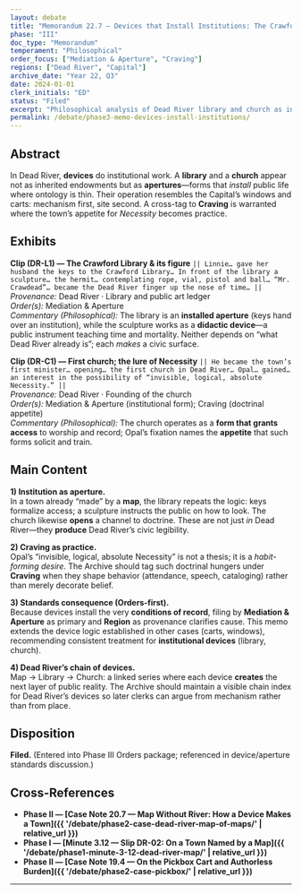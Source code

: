 ```yaml
---
layout: debate
title: "Memorandum 22.7 — Devices that Install Institutions: The Crawford Library & the Church"
phase: "III"
doc_type: "Memorandum"
temperament: "Philosophical"
order_focus: ["Mediation & Aperture", "Craving"]
regions: ["Dead River", "Capital"]
archive_date: "Year 22, Q3"
date: 2024-01-01
clerk_initials: "ED"
status: "Filed"
excerpt: "Philosophical analysis of Dead River library and church as institutional devices that install civic legibility through aperture mechanisms"
permalink: /debate/phase3-memo-devices-install-institutions/
---
```


## Abstract
In Dead River, **devices** do institutional work. A **library** and a **church** appear not as inherited endowments but as **apertures**—forms that *install* public life where ontology is thin. Their operation resembles the Capital’s windows and carts: mechanism first, site second. A cross-tag to **Craving** is warranted where the town’s appetite for *Necessity* becomes practice.

## Exhibits

**Clip (DR-L1) — The Crawford Library & its figure**
`|| Linnie… gave her husband the keys to the Crawford Library… In front of the library a sculpture… the hermit… contemplating rope, vial, pistol and ball… “Mr. Crawdead”… became the Dead River finger up the nose of time… ||`  
*Provenance:* Dead River · Library and public art ledger  
*Order(s):* Mediation & Aperture  
*Commentary (Philosophical):* The library is an **installed aperture** (keys hand over an institution), while the sculpture works as a **didactic device**—a public instrument teaching time and mortality. Neither depends on “what Dead River already is”; each *makes* a civic surface.

**Clip (DR-C1) — First church; the lure of Necessity**
`|| He became the town’s first minister… opening… the first church in Dead River… Opal… gained… an interest in the possibility of “invisible, logical, absolute Necessity.” ||`  
*Provenance:* Dead River · Founding of the church  
*Order(s):* Mediation & Aperture (institutional form); Craving (doctrinal appetite)  
*Commentary (Philosophical):* The church operates as a **form that grants access** to worship and record; Opal’s fixation names the **appetite** that such forms solicit and train.

## Main Content
**1) Institution as aperture.**  
In a town already “made” by a **map**, the library repeats the logic: keys formalize access; a sculpture instructs the public on how to look. The church likewise **opens** a channel to doctrine. These are not just *in* Dead River—they **produce** Dead River’s civic legibility.

**2) Craving as practice.**  
Opal’s “invisible, logical, absolute Necessity” is not a thesis; it is a *habit-forming desire*. The Archive should tag such doctrinal hungers under **Craving** when they shape behavior (attendance, speech, cataloging) rather than merely decorate belief.

**3) Standards consequence (Orders-first).**  
Because devices install the very **conditions of record**, filing by **Mediation & Aperture** as primary and **Region** as provenance clarifies cause. This memo extends the device logic established in other cases (carts, windows), recommending consistent treatment for **institutional devices** (library, church).

**4) Dead River’s chain of devices.**  
Map → Library → Church: a linked series where each device **creates** the next layer of public reality. The Archive should maintain a visible chain index for Dead River’s devices so later clerks can argue from mechanism rather than from place.

## Disposition
**Filed.** (Entered into Phase III Orders package; referenced in device/aperture standards discussion.)

## Cross-References
- **Phase II — [Case Note 20.7 — Map Without River: How a Device Makes a Town]({{ '/debate/phase2-case-dead-river-map-of-maps/' | relative_url }})**
- **Phase I — [Minute 3.12 — Slip DR-02: On a Town Named by a Map]({{ '/debate/phase1-minute-3-12-dead-river-map/' | relative_url }})**
- **Phase II — [Case Note 19.4 — On the Pickbox Cart and Authorless Burden]({{ '/debate/phase2-case-pickbox/' | relative_url }})**

---
